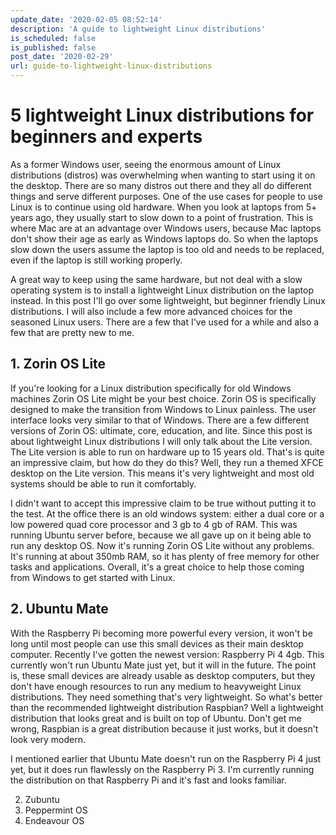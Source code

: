 ```yaml
---
update_date: '2020-02-05 08:52:14'
description: 'A guide to lightweight Linux distributions'
is_scheduled: false
is_published: false
post_date: '2020-02-29'
url: guide-to-lightweight-linux-distributions
---
```

# 5 lightweight Linux distributions for beginners and experts
As a former Windows user, seeing the enormous amount of Linux distributions (distros) was overwhelming when wanting to start using it on the desktop. There are so many distros out there and they all do different things and serve different purposes. One of the use cases for people to use Linux is to continue using old hardware. When you look at laptops from 5+ years ago, they usually start to slow down to a point of frustration. This is where Mac are at an advantage over Windows users, because Mac laptops don't show their age as early as Windows laptops do. So when the laptops slow down the users assume the laptop is too old and needs to be replaced, even if the laptop is still working properly.

A great way to keep using the same hardware, but not deal with a slow operating system is to install a lightweight Linux distribution on the laptop instead. In this post I'll go over some lightweight, but beginner friendly Linux distributions. I will also include a few more advanced choices for the seasoned Linux users. There are a few that I've used for a while and also a few that are pretty new to me.

## 1. Zorin OS Lite
If you're looking for a Linux distribution specifically for old Windows machines Zorin OS Lite might be your best choice. Zorin OS is specifically designed to make the transition from Windows to Linux painless. The user interface looks very similar to that of Windows. There are a few different versions of Zorin OS: ultimate, core, education, and lite. Since this post is about lightweight Linux distributions I will only talk about the Lite version. The Lite version is able to run on hardware up to 15 years old. That's is quite an impressive claim, but how do they do this? Well, they run a themed XFCE desktop on the Lite version. This means it's very lightweight and most old systems should be able to run it comfortably. 

I didn't want to accept this impressive claim to be true without putting it to the test. At the office there is an old windows system: either a dual core or a low powered quad core processor and 3 gb to 4 gb of RAM. This was running Ubuntu server before, because we all gave up on it being able to run any desktop OS. Now it's running Zorin OS Lite without any problems. It's running at about 350mb RAM, so it has plenty of free memory for other tasks and applications. Overall, it's a great choice to help those coming from Windows to get started with Linux. 

## 2. Ubuntu Mate
With the Raspberry Pi becoming more powerful every version, it won't be long until most people can use this small devices as their main desktop computer. Recently I've gotten the newest version: Raspberry Pi 4 4gb. This currently won't run Ubuntu Mate just yet, but it will in the future. The point is, these small devices are already usable as desktop computers, but they don't have enough resources to run any medium to heavyweight Linux distributions. They need something that's very lightweight. So what's better than the recommended lightweight distribution Raspbian? Well a lightweight distribution that looks great and is built on top of Ubuntu. Don't get me wrong, Raspbian is a great distribution because it just works, but it doesn't look very modern.

I mentioned earlier that Ubuntu Mate doesn't run on the Raspberry Pi 4 just yet, but it does run flawlessly on the Raspberry Pi 3. I'm currently running the distribution on that Raspberry Pi and it's fast and looks familiar. 

2. Zubuntu
4. Peppermint OS
5. Endeavour OS


